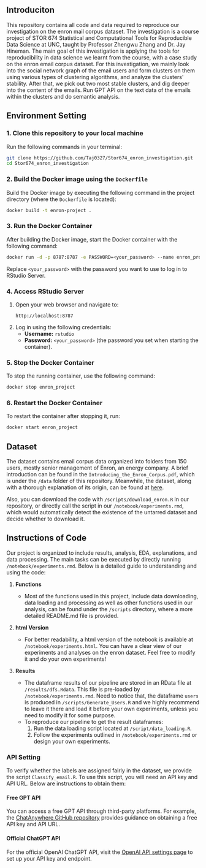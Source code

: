 ## Introduciton

This repository contains all code and data required to reproduce our investigation on the enron mail corpus dataset. The investigation is a course project of STOR 674 Statistical and Computational Tools for Reproducible Data Science at UNC, taught by Professor Zhengwu Zhang and Dr. Jay Hineman. The main goal of this investigation is applying the tools for reproducibility in data science we learnt from the course, with a case study on the enron email corpus dataset. For this investigation, we mainly look into the social network graph of the email users and form clusters on them using various types of clustering algorithms, and analyze the clusters' stability. After that, we pick out two most stable clusters, and dig deeper into the content of the emails. Run GPT API on the text data of the emails within the clusters and do semantic analysis.

## Environment Setting

### 1. Clone this repository to your local machine

Run the following commands in your terminal:

```bash
git clone https://github.com/Taj0327/Stor674_enron_investigation.git
cd Stor674_enron_investigation

```
### 2. Build the Docker image using the `Dockerfile`

Build the Docker image by executing the following command in the project directory (where the `Dockerfile` is located):

```bash
docker build -t enron-project .
```

### 3. Run the Docker Container

After building the Docker image, start the Docker container with the following command:

```bash
docker run -d -p 8787:8787 -e PASSWORD=<your_password> --name enron_project enron-project
```

Replace `<your_password>` with the password you want to use to log in to RStudio Server.

### 4. Access RStudio Server

1. Open your web browser and navigate to:
   ```
   http://localhost:8787
   ```
2. Log in using the following credentials:
   - **Username:** `rstudio`
   - **Password:** `<your_password>` (the password you set when starting the container).

### 5. Stop the Docker Container

To stop the running container, use the following command:

```bash
docker stop enron_project
```

### 6. Restart the Docker Container

To restart the container after stopping it, run:

```bash
docker start enron_project
```

## Dataset

The dataset contains email corpus data organized into folders from 150 users, mostly senior management of Enron, an energy company. A brief introduction can be found in the `Introducing_the_Enron_Corpus.pdf`, which is under the `/data` folder of this repository. Meanwhile, the dataset, along with a thorough explanation of its origin, can be found at [here](http://www-2.cs.cmu.edu/~enron/).

Also, you can download the code with `/scripts/download_enron.R` in our repository, or directly call the script in our `/notebook/experiments.rmd`, which would automatically detect the existence of the untarred dataset and decide whether to download it.

## Instructions of Code

Our project is organized to include results, analysis, EDA, explanations, and data processing. The main tasks can be executed by directly running `/notebook/experiments.rmd`. Below is a detailed guide to understanding and using the code:

1. **Functions**  
   - Most of the functions used in this project, include data downloading, data loading and processing as well as other functions used in our analysis, can be found under the `/scripts` directory, where a more detailed README.md file is provided.

2. **html Version**  
   - For better readability, a html version of the notebook is available at `/notebook/experiments.html`. You can have a clear view of our experiments and analyses on the enron dataset. Feel free to modify it and do your own experiments!

3. **Results**  
   - The dataframe results of our pipeline are stored in an RData file at `/results/dfs.Rdata`. This file is pre-loaded by `/notebook/experiments.rmd`. Need to notice that, the dataframe `users` is produced in `/scripts/Generate_Users.R` and we highly recommend to leave it there and load it before your own experiments, unless you need to modify it for some purpose.
   - To reproduce our pipeline to get the result dataframes:
     1. Run the data loading script located at `/script/data_loading.R`.
     2. Follow the experiments outlined in `/notebook/experiments.rmd` or design your own experiments.

### API Setting

To verify whether the labels are assigned fairly in the dataset, we provide the script `Classify_email.R`. To use this script, you will need an API key and API URL. Below are instructions to obtain them:

#### Free GPT API
You can access a free GPT API through third-party platforms. For example, the [ChatAnywhere GitHub repository](https://github.com/chatanywhere/GPT_API_free) provides guidance on obtaining a free API key and API URL.

#### Official ChatGPT API
For the official OpenAI ChatGPT API, visit the [OpenAI API settings page](https://platform.openai.com/signup) to set up your API key and endpoint.




